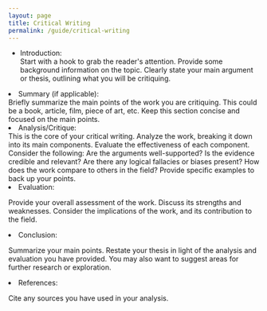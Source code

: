 ```yaml
---
layout: page
title: Critical Writing
permalink: /guide/critical-writing
---
```

<ul class="list-decimal mb-3">
<li>Introduction:<br />
Start with a hook to grab the reader's attention.
Provide some background information on the topic.
Clearly state your main argument or thesis, outlining what you will be critiquing.
</li>
</ul>
<li class="list-decimal mb-3">
Summary (if applicable):<br />
Briefly summarize the main points of the work you are critiquing. This could be a book, article, film, piece of art, etc.
Keep this section concise and focused on the main points.
</li>
<li class="list-decimal mb-3">
Analysis/Critique:<br />
This is the core of your critical writing. Analyze the work, breaking it down into its main components.
Evaluate the effectiveness of each component. Consider the following:
Are the arguments well-supported?
Is the evidence credible and relevant?
Are there any logical fallacies or biases present?
How does the work compare to others in the field?
Provide specific examples to back up your points.
</li>
<li class="list-decimal mb-3">
Evaluation:<br />

Provide your overall assessment of the work.
Discuss its strengths and weaknesses.
Consider the implications of the work, and its contribution to the field.
</li>
<li class="list-decimal mb-3">
Conclusion:<br />

Summarize your main points.
Restate your thesis in light of the analysis and evaluation you have provided.
You may also want to suggest areas for further research or exploration.
</li>
<li class="list-decimal mb-3">
References:

Cite any sources you have used in your analysis.
</li>